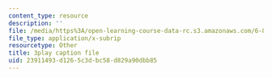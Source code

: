 ```yaml
---
content_type: resource
description: ''
file: /media/https%3A/open-learning-course-data-rc.s3.amazonaws.com/6-849-geometric-folding-algorithms-linkages-origami-polyhedra-fall-2012/23911493d1265c3dbc58d829a90dbb85_6GAq2w_HBUQ.srt
file_type: application/x-subrip
resourcetype: Other
title: 3play caption file
uid: 23911493-d126-5c3d-bc58-d829a90dbb85
---
```

